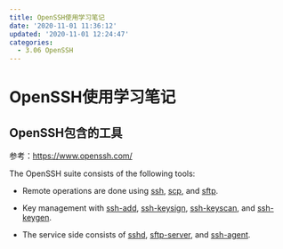```yaml
---
title: OpenSSH使用学习笔记
date: '2020-11-01 11:36:12'
updated: '2020-11-01 12:24:47'
categories:
  - 3.06 OpenSSH
---
```

# OpenSSH使用学习笔记

## OpenSSH包含的工具

参考：<https://www.openssh.com/>

The OpenSSH suite consists of the following tools:

- Remote operations are done using [ssh](https://man.openbsd.org/?query=ssh&sektion=1), [scp](https://man.openbsd.org/?query=scp&sektion=1), and [sftp](https://man.openbsd.org/?query=sftp&sektion=1).

- Key management with [ssh-add](https://man.openbsd.org/?query=ssh-add&sektion=1), [ssh-keysign](https://man.openbsd.org/?query=ssh-keysign&sektion=8), [ssh-keyscan](https://man.openbsd.org/?query=ssh-keyscan&sektion=1), and [ssh-keygen](https://man.openbsd.org/?query=ssh-keygen&sektion=1).
- The service side consists of [sshd](https://man.openbsd.org/?query=sshd&sektion=8), [sftp-server](https://man.openbsd.org/?query=sftp-server&sektion=8), and [ssh-agent](https://man.openbsd.org/?query=ssh-agent&sektion=1).
